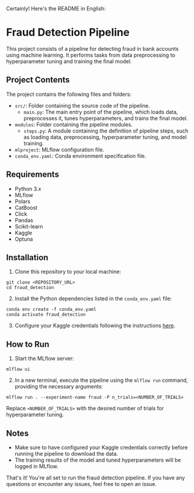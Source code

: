 Certainly! Here's the README in English:

# Fraud Detection Pipeline

This project consists of a pipeline for detecting fraud in bank accounts using machine learning. It performs tasks from data preprocessing to hyperparameter tuning and training the final model.

## Project Contents

The project contains the following files and folders:

- `src/`: Folder containing the source code of the pipeline.
  - `main.py`: The main entry point of the pipeline, which loads data, preprocesses it, tunes hyperparameters, and trains the final model.
- `modules`: Folder containing the pipeline modules.
  - `steps.py`: A module containing the definition of pipeline steps, such as loading data, preprocessing, hyperparameter tuning, and model training.
- `mlproject`: MLflow configuration file.
- `conda_env.yaml`: Conda environment specification file.

## Requirements

- Python 3.x
- MLflow
- Polars
- CatBoost
- Click
- Pandas
- Scikit-learn
- Kaggle
- Optuna

## Installation

1. Clone this repository to your local machine:

```
git clone <REPOSITORY_URL>
cd fraud_detection
```

2. Install the Python dependencies listed in the `conda_env.yaml` file:

```
conda env create -f conda_env.yaml
conda activate fraud_detection
```

3. Configure your Kaggle credentials following the instructions [here](https://www.kaggle.com/docs/api).

## How to Run

1. Start the MLflow server:

```
mlflow ui
```

2. In a new terminal, execute the pipeline using the `mlflow run` command, providing the necessary arguments:

```
mlflow run . --experiment-name fraud -P n_trials=<NUMBER_OF_TRIALS>
```

Replace `<NUMBER_OF_TRIALS>` with the desired number of trials for hyperparameter tuning.

## Notes

- Make sure to have configured your Kaggle credentials correctly before running the pipeline to download the data.
- The training results of the model and tuned hyperparameters will be logged in MLflow.

That's it! You're all set to run the fraud detection pipeline. If you have any questions or encounter any issues, feel free to open an issue.
